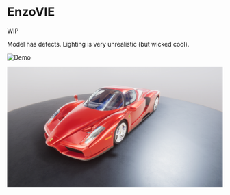 # EnzoVIE

WIP

Model has defects. Lighting is very unrealistic (but wicked cool).

![Demo](https://github.com/JazzAppsGames/EnzoVIE/blob/main/img/demo.gif?raw=true)

![Render](https://github.com/JazzAppsGames/EnzoVIE/blob/main/img/ShortRender.png?raw=true)
